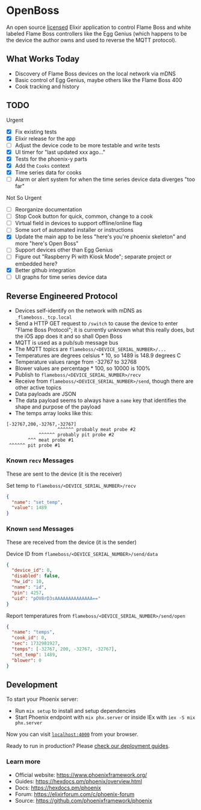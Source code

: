 # OpenBoss

An open source [licensed](LICENSE.txt) Elixir application to control Flame Boss
and white labeled Flame Boss controllers like the Egg Genius (which happens to
be the device the author owns and used to reverse the MQTT protocol).

## What Works Today

- Discovery of Flame Boss devices on the local network via mDNS
- Basic control of Egg Genius, maybe others like the Flame Boss 400
- Cook tracking and history

## TODO

Urgent

- [x] Fix existing tests
- [x] Elixir release for the app
- [ ] Adjust the device code to be more testable and write tests
- [x] UI timer for "last updated xxx ago..."
- [x] Tests for the phoenix-y parts
- [x] Add the `Cooks` context
- [x] Time series data for cooks
- [ ] Alarm or alert system for when the time series device data diverges "too far"

Not So Urgent

- [ ] Reorganize documentation
- [ ] Stop Cook button for quick, common, change to a cook
- [ ] Virtual field in devices to support offline/online flag
- [ ] Some sort of automated installer or instructions
- [x] Update the main app to be less "here's you're phoenix skeleton" and more "here's Open Boss"
- [ ] Support devices other than Egg Genius
- [ ] Figure out "Raspberry Pi with Kiosk Mode"; separate project or embedded here?
- [x] Better github integration
- [ ] UI graphs for time series device data

## Reverse Engineered Protocol

- Devices self-identify on the network with mDNS as `_flameboss._tcp.local`
- Send a HTTP GET request to `/switch` to cause the device to enter "Flame Boss Protocol"; it is currently unknown what this
  really does, but the iOS app does it and so shall Open Boss
- MQTT is used as a pub/sub message bus
- The MQTT topics are `flameboss/<DEVICE_SERIAL_NUMBER>/...`
- Temperatures are degrees celsius \* 10, so 1489 is 148.9 degrees C
- Temperature values range from -32767 to 32768
- Blower values are percentage \* 100, so 10000 is 100%
- Publish to `flameboss/<DEVICE_SERIAL_NUMBER>/recv`
- Receive from `flameboss/<DEVICE_SERIAL_NUMBER>/send`, though there are other active topics
- Data payloads are JSON
- The data payload seems to always have a `name` key that identifies the shape and purpose of the payload
- The temps array looks like this:

```raw
[-32767,200,-32767,-32767]
                   ^^^^^^ probably meat probe #2
            ^^^^^^ probably pit probe #2
        ^^^ meat probe #1
 ^^^^^^ pit probe #1
```

### Known `recv` Messages

These are sent to the device (it is the receiver)

Set temp to `flameboss/<DEVICE_SERIAL_NUMBER>/recv`

```json
{
  "name": "set_temp",
  "value": 1489
}
```

### Known `send` Messages

These are received from the device (it is the sender)

Device ID from `flameboss/<DEVICE_SERIAL_NUMBER>/send/data`

```json
{
  "device_id": 0,
  "disabled": false,
  "hw_id": 10,
  "name": "id",
  "pin": 4257,
  "uid": "pOV8rD3sAAAAAAAAAAAAAA=="
}
```

Report temperatures from `flameboss/<DEVICE_SERIAL_NUMBER>/send/open`

```json
{
  "name": "temps",
  "cook_id": 0,
  "sec": 1732981927,
  "temps": [-32767, 200, -32767, -32767],
  "set_temp": 1489,
  "blower": 0
}
```

## Development

To start your Phoenix server:

- Run `mix setup` to install and setup dependencies
- Start Phoenix endpoint with `mix phx.server` or inside IEx with `iex -S mix phx.server`

Now you can visit [`localhost:4000`](http://localhost:4000) from your browser.

Ready to run in production? Please [check our deployment guides](https://hexdocs.pm/phoenix/deployment.html).

### Learn more

- Official website: https://www.phoenixframework.org/
- Guides: https://hexdocs.pm/phoenix/overview.html
- Docs: https://hexdocs.pm/phoenix
- Forum: https://elixirforum.com/c/phoenix-forum
- Source: https://github.com/phoenixframework/phoenix
